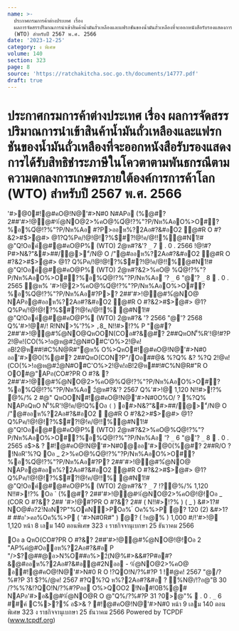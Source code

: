 ```yaml
---
name: >-
  ประกาศกรมการค้าต่างประเทศ เรื่อง
  ผลการจัดสรรปริมาณการนำเข้าสินค้าน้ำมันถั่วเหลืองและแฟรกชันของน้ำมันถั่วเหลืองที่จะออกหนังสือรับรองแสดงการได้รับสิทธิชำระภาษีในโควตาตามพันธกรณีตามความตกลงการเกษตรภายใต้องค์การการค้าโลก
  (WTO) สำหรับปี 2567 พ.ศ. 2566
date: '2023-12-25'
category: ง พิเศษ
volume: 140
section: 323
page: 8
source: 'https://ratchakitcha.soc.go.th/documents/14777.pdf'
draft: true
---
```


# ประกาศกรมการค้าต่างประเทศ เรื่อง ผลการจัดสรรปริมาณการนำเข้าสินค้าน้ำมันถั่วเหลืองและแฟรกชันของน้ำมันถั่วเหลืองที่จะออกหนังสือรับรองแสดงการได้รับสิทธิชำระภาษีในโควตาตามพันธกรณีตามความตกลงการเกษตรภายใต้องค์การการค้าโลก (WTO) สำหรับปี 2567 พ.ศ. 2566

'#>@0#!@#คO@!N@'#>N#0 N#APอ (%@#? 2##'#>!@@#%ํ@NO@2>%คO@%Qํ@!?%"?P/Nห%AอO%>O#?%อ%Qํ@!?%"?P/Nห%Aอ #?P>ออห%?2Aอ#?&#อO2 @#R O #?&2>#$>ํ@#> @1?Q%Pค/!@!@!?%$#?!@!ค/@!!%@#N1!# @"Q!Oอค์@#@#คO@P% (WTO) 2ํ@ห#?&'? `_` 7  . 0 . 2566 !@!#?P#>N&?"&#>##/@>"์/N@ O /"@#ออห%?2Aอ#?&#อO2 @#R O #?&2>#$>ํ@#> @1? Q%Pค/!@!@!?%$#?!@!ค/@!!%@#N1!# @"Q!Oอค์@#@#คO@P% (WTO) 2ํ@ห#?&2>%คO@ %Qํ@!?%"?P/Nห%AอO%>O#?%อ%Qํ@!?%"?P/Nห%Aอ '? `_` 6 "@'? `_` 8  . 0 . 2565 ํ@ห% '#>!@2>%คO@%Qํ@!?%"?P/Nห%AอO%>O#?%อ%Qํ@!?%"?P/Nห%Aอ#?P>? 2##'#>!@@#%ํ@NO@ NAPอ@#ออห%?2Aอ#?&#อO2 @#R O #?&2>#$>ํ@#> @1?Q%Pค/!@!@!?%$#?!@!ค/@!!% @#N1!# @"Q!Oอค์@#@#คO@P% (WTO) 2ํ@ห#?& '? 2566 "@'? 2568 Q%'#>!@#/! R!NN>%'?%> ` , `8_ N!!#>!?% P "@#? 2##'#>!@@#%ํ@NO@QหOON(COอ#?&@#? 2##QหON'็%R'!@!#?P 2!@ค!(CO(%>!อ@ห@#2ํ@N#O#C'O%>2!@ค!อB!2@ห##!#C%N@R#"ํ@ห% O%>QหO#!@#คO@!N@'#>N#0 ออ'#>@0(%@#? 2##QหO(CON?P"/Oอ##@& %?Q% &? %?Q 2!@ค!(CO(%>!อ@ห@#2ํ@N#O#C'O%>2!@ค!อB!2@ห##!#C%N@R#"R O OO#@"APอ(CO#?PR O #?& ? 2##'#>!@@#%ํ@NO@2>%คO@%Qํ@!?%"?P/Nห%AอO%>O#?%อ%Qํ@!?%"?P/Nห%Aอ 2ํ@ห#?&'? 2567 Q%'#>!@ 1,120 N!!#>!?% ํ@%/% 2 #@" QหOON#!@#คO@!N@'#>N#0O%O/ ? %?Q% NAPอQหO N'็%R'!@!ค/@!Q%Oอ ` ( ` ) อ#>N&?"&#>##/@>"์/N@ O /"@#ออห%?2Aอ#?&#อO2  @#R O #?&2>#$>ํ@#> @1?Q%Pค/!@!@!?%$#?!@!ค/@!!%@#N1!# @"Q!Oอค์@#@#คO@P% (WTO) 2ํ@ห#?&2>%คO@%Qํ@!?%"?P/Nห%AอO%>O#?%อ%Qํ@!?%"?P/Nห%Aอ '? `_` 6 "@'? `_` 8  . 0 . 2565 อ$>& ? #!@#คO@!N@'#>N#0@ออ'#>@0(%@#? 2##R/O ? !NอR'%?Q Oอ _ 2>%คO@%Qํ@!?%"?P/Nห%AอO%>O#?%อ%Qํ@!?%"?P/Nห%Aอ#?P? 2##'#>!@@#%ํ@NO@ NAPอ@#ออห%?2Aอ#?&#อO2 @#R O #?&2>#$>ํ@#> @1?Q%Pค/!@!@!?%$#?!@!ค/@!!% @#N1!# @"Q!Oอค์@#@#คO@P% (WTO) 2ํ@ห#?&'? `_` 7 !?ํ@%/% 1,120 N!!#>!?% Oอ ` (%@#? 2##'#>!@@#%ํ@NO@2>%คO@!@!Oอ _ (COR O #?&? 2## '#>!@#?PR O #?&? 2## ( N!!#>!?% ) ( _ ) &#>1?# NO@#์อ?2!์NอN?P"%OคN>POอ% ์ Oค%%>P ํ@? 120 (2) &#>1?# ##อ'>คอ%Oค%%>P ( '#>N#0R#" ) ํ@? ( !ห@% ) 1,000 #/!'#>!@ 1,120 หน้า 8 เลม 140 ตอนพิเศษ 323 ง ราชกิจจานุเบกษา 25 ธันวาคม 2566

Oอ a QหO(CO#?PR O #?&? 2##'#>!@@#%ํ@NO@!@!Oอ 2 "AP%คํ@#Oออห%?2Aอ#?&#อ P "/>$?@##@อ>N%O##อ%>2์(N@%#>&&#?P#อ#?&@#ออห%?2Aอ#?&#อ@#2Nออ - %ํ@NO@2>%คO@ อ#!@#คO@!N@'#>N#0 R O !?QO!N/?%#?P 1 !#@ค! 2567 "@/?%#?P 31 $?%/@ค! 2567 #?Q%?Q ห%?2Aอ#?&#อ ? %N@/!?อ@"B 30 /?%%?&!?QO!N/?%#?Pออ O%>QOO2 !Nอ#!0B%@# NAPอ'#>อ&@#%ํ@NO@R O @"Q%/?%#?P 31 $?%/@ค! 2567 #?Q%?Q !?QO!N&? %?QN'็%!O%R' '#>@0  /?%#?P 24 $0>@"%  . 0 . `_` 6 ##ค์ C%>?%์ อ$>& ? #!@#คO@!N@'#>N#0 หน้า 9 เลม 140 ตอนพิเศษ 323 ง ราชกิจจานุเบกษา 25 ธันวาคม 2566 Powered by TCPDF (www.tcpdf.org)

